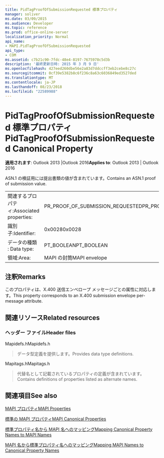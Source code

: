 ```yaml
---
title: PidTagProofOfSubmissionRequested 標準プロパティ
manager: soliver
ms.date: 03/09/2015
ms.audience: Developer
ms.topic: reference
ms.prod: office-online-server
localization_priority: Normal
api_name:
- MAPI.PidTagProofOfSubmissionRequested
api_type:
- COM
ms.assetid: c7b21c90-7fdc-48e4-8197-7675978c5d3b
description: '最終更新日時: 2015 年 3 月 9 日'
ms.openlocfilehash: 427eed260dbe56e2a83d7ddccff3eb2cebe8c27c
ms.sourcegitcommit: 0cf39e5382b8c6f236c8a63c6036849ed3527ded
ms.translationtype: MT
ms.contentlocale: ja-JP
ms.lasthandoff: 08/23/2018
ms.locfileid: "22589988"
---
```

# <a name="pidtagproofofsubmissionrequested-canonical-property"></a><span data-ttu-id="25164-103">PidTagProofOfSubmissionRequested 標準プロパティ</span><span class="sxs-lookup"><span data-stu-id="25164-103">PidTagProofOfSubmissionRequested Canonical Property</span></span>

  
  
<span data-ttu-id="25164-104">**適用されます**: Outlook 2013 |Outlook 2016</span><span class="sxs-lookup"><span data-stu-id="25164-104">**Applies to**: Outlook 2013 | Outlook 2016</span></span> 
  
<span data-ttu-id="25164-105">ASN.1 の検証用には提出書類の値が含まれています。</span><span class="sxs-lookup"><span data-stu-id="25164-105">Contains an ASN.1 proof of submission value.</span></span>
  
|||
|:-----|:-----|
|<span data-ttu-id="25164-106">関連するプロパティ:</span><span class="sxs-lookup"><span data-stu-id="25164-106">Associated properties:</span></span>  <br/> |<span data-ttu-id="25164-107">PR_PROOF_OF_SUBMISSION_REQUESTED</span><span class="sxs-lookup"><span data-stu-id="25164-107">PR_PROOF_OF_SUBMISSION_REQUESTED</span></span>  <br/> |
|<span data-ttu-id="25164-108">識別子:</span><span class="sxs-lookup"><span data-stu-id="25164-108">Identifier:</span></span>  <br/> |<span data-ttu-id="25164-109">0x0028</span><span class="sxs-lookup"><span data-stu-id="25164-109">0x0028</span></span>  <br/> |
|<span data-ttu-id="25164-110">データの種類 : </span><span class="sxs-lookup"><span data-stu-id="25164-110">Data type:</span></span>  <br/> |<span data-ttu-id="25164-111">PT_BOOLEAN</span><span class="sxs-lookup"><span data-stu-id="25164-111">PT_BOOLEAN</span></span>  <br/> |
|<span data-ttu-id="25164-112">領域:</span><span class="sxs-lookup"><span data-stu-id="25164-112">Area:</span></span>  <br/> |<span data-ttu-id="25164-113">MAPI の封筒</span><span class="sxs-lookup"><span data-stu-id="25164-113">MAPI envelope</span></span>  <br/> |
   
## <a name="remarks"></a><span data-ttu-id="25164-114">注釈</span><span class="sxs-lookup"><span data-stu-id="25164-114">Remarks</span></span>

<span data-ttu-id="25164-115">このプロパティは、X.400 送信エンベロープ メッセージごとの属性に対応します。</span><span class="sxs-lookup"><span data-stu-id="25164-115">This property corresponds to an X.400 submission envelope per-message attribute.</span></span>
  
## <a name="related-resources"></a><span data-ttu-id="25164-116">関連リソース</span><span class="sxs-lookup"><span data-stu-id="25164-116">Related resources</span></span>

### <a name="header-files"></a><span data-ttu-id="25164-117">ヘッダー ファイル</span><span class="sxs-lookup"><span data-stu-id="25164-117">Header files</span></span>

<span data-ttu-id="25164-118">Mapidefs.h</span><span class="sxs-lookup"><span data-stu-id="25164-118">Mapidefs.h</span></span>
  
> <span data-ttu-id="25164-119">データ型定義を提供します。</span><span class="sxs-lookup"><span data-stu-id="25164-119">Provides data type definitions.</span></span>
    
<span data-ttu-id="25164-120">Mapitags.h</span><span class="sxs-lookup"><span data-stu-id="25164-120">Mapitags.h</span></span>
  
> <span data-ttu-id="25164-121">代替名として記載されているプロパティの定義が含まれています。</span><span class="sxs-lookup"><span data-stu-id="25164-121">Contains definitions of properties listed as alternate names.</span></span>
    
## <a name="see-also"></a><span data-ttu-id="25164-122">関連項目</span><span class="sxs-lookup"><span data-stu-id="25164-122">See also</span></span>



[<span data-ttu-id="25164-123">MAPI プロパティ</span><span class="sxs-lookup"><span data-stu-id="25164-123">MAPI Properties</span></span>](mapi-properties.md)
  
[<span data-ttu-id="25164-124">標準の MAPI プロパティ</span><span class="sxs-lookup"><span data-stu-id="25164-124">MAPI Canonical Properties</span></span>](mapi-canonical-properties.md)
  
[<span data-ttu-id="25164-125">標準プロパティ名から MAPI 名へのマッピング</span><span class="sxs-lookup"><span data-stu-id="25164-125">Mapping Canonical Property Names to MAPI Names</span></span>](mapping-canonical-property-names-to-mapi-names.md)
  
[<span data-ttu-id="25164-126">MAPI 名から標準プロパティ名へのマッピング</span><span class="sxs-lookup"><span data-stu-id="25164-126">Mapping MAPI Names to Canonical Property Names</span></span>](mapping-mapi-names-to-canonical-property-names.md)

